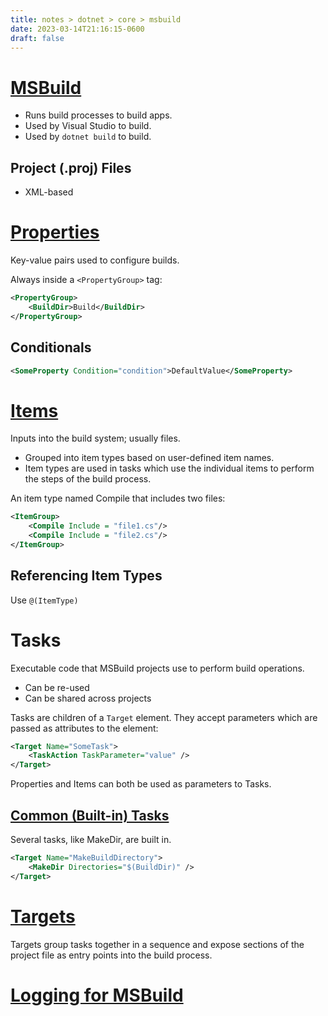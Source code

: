 ```yaml
---
title: notes > dotnet > core > msbuild
date: 2023-03-14T21:16:15-0600
draft: false
---
```

# [MSBuild](https://learn.microsoft.com/en-us/visualstudio/msbuild/msbuild?view=vs-2022)
- Runs build processes to build apps.
- Used by Visual Studio to build.
- Used by `dotnet build` to build.

## Project (.proj) Files
- XML-based

# [Properties](https://learn.microsoft.com/en-us/visualstudio/msbuild/msbuild-properties?view=vs-2022)
Key-value pairs used to configure builds.

Always inside a `<PropertyGroup>` tag:
```xml
<PropertyGroup>
    <BuildDir>Build</BuildDir>
</PropertyGroup>
```

## Conditionals
```xml
<SomeProperty Condition="condition">DefaultValue</SomeProperty>
```

# [Items](https://learn.microsoft.com/en-us/visualstudio/msbuild/msbuild-items?view=vs-2022)
Inputs into the build system; usually files.
- Grouped into item types based on user-defined item names.
- Item types are used in tasks which use the individual items to perform the steps of the build process.

An item type named Compile that includes two files:
```xml
<ItemGroup>
    <Compile Include = "file1.cs"/>
    <Compile Include = "file2.cs"/>
</ItemGroup>
```
## Referencing Item Types
Use `@(ItemType)`

# Tasks
Executable code that MSBuild projects use to perform build operations.
- Can be re-used
- Can be shared across projects

Tasks are children of a `Target` element. They accept parameters which are passed as attributes to the element:
```xml
<Target Name="SomeTask">
    <TaskAction TaskParameter="value" />
</Target>
```

Properties and Items can both be used as parameters to Tasks.

## [Common (Built-in) Tasks](https://learn.microsoft.com/en-us/visualstudio/msbuild/msbuild-task-reference?view=vs-2022)
Several tasks, like MakeDir, are built in.
```xml
<Target Name="MakeBuildDirectory">
    <MakeDir Directories="$(BuildDir)" />
</Target>
```
# [Targets](https://learn.microsoft.com/en-us/visualstudio/msbuild/msbuild-targets?view=vs-2022)
Targets group tasks together in a sequence and expose sections of the project file as entry points into the build process.

# [Logging for MSBuild](https://learn.microsoft.com/en-us/visualstudio/msbuild/logging-in-msbuild?view=vs-2022)

